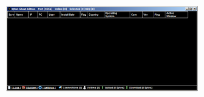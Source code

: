 ![Screenshot](https://raw.githubusercontent.com/Cryakl/Ultimate-RAT-Collection/refs/heads/main/NjRat/njRAT%20Ghost%20Edition/Screenshot.png)
